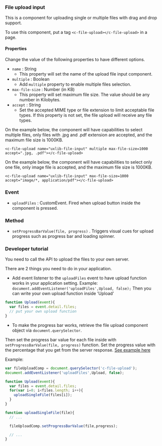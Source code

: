 ### File upload input

This is a component for uploading single or multiple files with drag and drop support.

To use this component, put a tag `<c-file-upload></c-file-upload>` in a page.

#### Properties

Change the value of the following properties to have different options.

- `name` : String
  - This property will set the name of the upload file input component.
- `multiple` : Boolean
  - Add `multiple` property to enable multiple files selection.
- `max-file-size` : Number (in KB)
  - This property will set maximum file size. The value should be any number in Kilobytes.
- `accept` : String
  - Set the accepted MIME type or file extension to limit acceptable file types. If this property is not set, the file upload will receive any file types.

On the example below, the component will have capabilities to select multiple files, only files with .jpg and .pdf extension are accepted, and the maximum file size is 1000KB.

`<c-file-upload name="uxlib-file-input" multiple max-file-size=1000 accept=".jpg, .pdf"></c-file-upload>`

On the example below, the component will have capabilities to select only one file, only image file is accepted, and the maximum file size is 1000KB.

`<c-file-upload name="uxlib-file-input" max-file-size=1000 accept="image/*, application/pdf"></c-file-upload>`

### Event

- `uploadFiles` : CustomEvent. Fired when upload button inside the component is pressed.

### Method

- `setProgressBarValue(file, progress)` . Triggers visual cues for upload progress such as progress bar and loading spinner.

### Developer tutorial

You need to call the API to upload the files to your own server.

There are 2 things you need to do in your application.

- Add event listener to the `uploadFiles` event to have upload function works in your application setting.
Example:
`document.addEventListener('uploadFiles',Upload, false);`
Then you can write your own upload function inside 'Upload'

```javascript
function Upload(event){
  var files = event.detail.files;
  // put your own upload function
}
```

- To make the progress bar works, retrieve the file upload component object via `document.querySelector`.

Then set the progress bar value for each file inside with `setProgressBarValue(file, progress)` function.
Set the progress value with the percentage that you get from the server response. [See example here](https://www.sitepoint.com/tracking-upload-progress-with-php-and-javascript/)

Example:

```javascript
var fileUploadComp = document.querySelector('c-file-upload');
document.addEventListener('uploadFiles',Upload, false);

function Upload(event){
  var files = event.detail.files;
  for(var i=0; i<files.length; i++){
    uploadSingleFile(files[i]);
  }
}

function uploadSingleFile(file){
  // ...

  fileUploadComp.setProgressBarValue(file,progress);

  // ...
}

```
